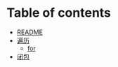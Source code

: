 # Table of contents

* [README](README.md)
* [遍历](bian-li/README.md)
  * [for](bian-li/for.md)
* [闭包](bi-bao.md)
